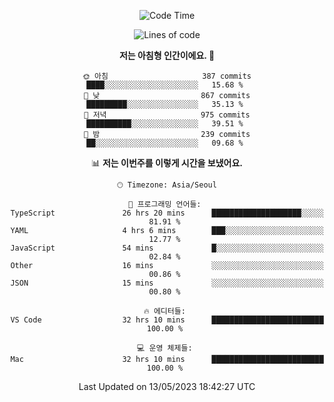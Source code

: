 <div align='center'>
 
<!--START_SECTION:waka-->
![Code Time](http://img.shields.io/badge/Code%20Time-2%2C640%20hrs%208%20mins-blue)

![Lines of code](https://img.shields.io/badge/%EC%A0%80%EB%8A%94%20%EC%97%AC%ED%83%9C%EA%B9%8C%EC%A7%80%20-1.2%20million%20%EC%A4%84%EC%9D%98%20%EC%BD%94%EB%93%9C%EB%A5%BC%20%EC%9E%91%EC%84%B1%ED%96%88%EC%96%B4%EC%9A%94.-blue)

**저는 아침형 인간이에요. 🐤** 

```text
🌞 아침                     387 commits         ████░░░░░░░░░░░░░░░░░░░░░   15.68 % 
🌆 낮　                     867 commits         █████████░░░░░░░░░░░░░░░░   35.13 % 
🌃 저녁                     975 commits         ██████████░░░░░░░░░░░░░░░   39.51 % 
🌙 밤　                     239 commits         ██░░░░░░░░░░░░░░░░░░░░░░░   09.68 % 
```


📊 **저는 이번주를 이렇게 시간을 보냈어요.** 

```text
🕑︎ Timezone: Asia/Seoul

💬 프로그래밍 언어들: 
TypeScript               26 hrs 20 mins      ████████████████████░░░░░   81.91 % 
YAML                     4 hrs 6 mins        ███░░░░░░░░░░░░░░░░░░░░░░   12.77 % 
JavaScript               54 mins             █░░░░░░░░░░░░░░░░░░░░░░░░   02.84 % 
Other                    16 mins             ░░░░░░░░░░░░░░░░░░░░░░░░░   00.86 % 
JSON                     15 mins             ░░░░░░░░░░░░░░░░░░░░░░░░░   00.80 % 

🔥 에디터들: 
VS Code                  32 hrs 10 mins      █████████████████████████   100.00 % 

💻 운영 체제들: 
Mac                      32 hrs 10 mins      █████████████████████████   100.00 % 
```


 Last Updated on 13/05/2023 18:42:27 UTC
<!--END_SECTION:waka-->
 </div>
<!---
Emewjin/Emewjin is a ✨ special ✨ repository because its `README.md` (this file) appears on your GitHub profile.
You can click the Preview link to take a look at your changes.
--->
